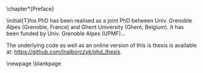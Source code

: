\chapter*{Preface}

\initial{T}his PhD has been realised as a joint PhD between Univ. Grenoble Alpes (Grenoble, France) and Ghent University (Ghent, Belgium). It has been funded by Univ. Grenoble Alpes (UPMF)...

The underlying code as well as an online version of this is thesis is available at: https://github.com/lnalborczyk/phd_thesis.

\newpage
\blankpage
